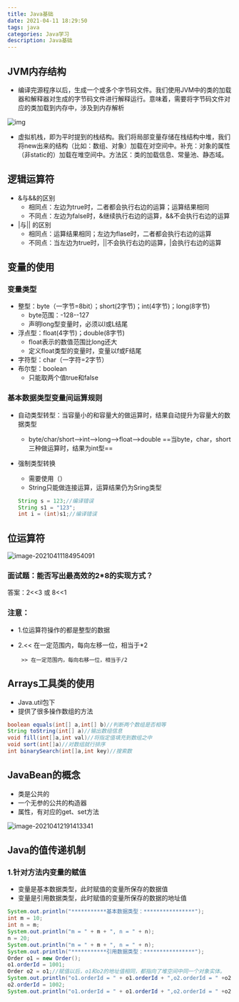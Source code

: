 ```yaml
---
title: Java基础
date: 2021-04-11 18:29:50
tags: java
categories: Java学习
description: Java基础
---
```


## JVM内存结构

- 编译完源程序以后，生成一个或多个字节码文件。我们使用JVM中的类的加载器和解释器对生成的字节码文件进行解释运行。意味着，需要将字节码文件对应的类加载到内存中，涉及到内存解析

![img](https://congloveqiu.oss-cn-chengdu.aliyuncs.com/img/img9.jpg)

- 虚拟机栈，即为平时提到的栈结构。我们将局部变量存储在栈结构中堆，我们将new出来的结构（比如：数组、对象）加载在对空间中。补充：对象的属性（非static的）加载在堆空间中。方法区：类的加载信息、常量池、静态域。

##  逻辑运算符

- &与&&的区别
  - 相同点：左边为true时，二者都会执行右边的运算；运算结果相同
  - 不同点：左边为false时，&继续执行右边的运算，&&不会执行右边的运算
- |与|| 的区别
  - 相同点：运算结果相同；左边为flase时，二者都会执行右边的运算
  - 不同点：当左边为true时，||不会执行右边的运算，|会执行右边的运算

## 变量的使用

### 变量类型

- 整型：byte（一字节=8bit）；short(2字节)；int(4字节)；long(8字节)
  - byte范围：-128--127
  - 声明long型变量时，必须以l或L结尾
- 浮点型：float(4字节)；double(8字节)
  - float表示的数值范围比long还大
  - 定义float类型的变量时，变量以f或F结尾
- 字符型：char（一字符=2字节）
- 布尔型：boolean
  - 只能取两个值true和false

### 基本数据类型变量间运算规则

- 自动类型转型：当容量小的和容量大的做运算时，结果自动提升为容量大的数据类型

  - byte/char/short-->int-->long-->float-->double   ==当byte，char，short三种做运算时，结果为int型==

- 强制类型转换

  - 需要使用（）
  - String只能做连接运算，运算结果仍为Sring类型

  ```java
  String s = 123;//编译错误
  String s1 = "123";
  int i = (int)s1;//编译错误
  ```

## 位运算符

![image-20210411184954091](https://congloveqiu.oss-cn-chengdu.aliyuncs.com/img/image-20210411184954091.png)

### 面试题：能否写出最高效的2*8的实现方式？

答案：2<<3 或 8<<1

### 注意：

- 1.位运算符操作的都是整型的数据
- 2.<< 在一定范围内，每向左移一位，相当于*2
  	  
  	  
  	  
  	  
  	  
  	   >> 在一定范围内，每向右移一位，相当于/2

## Arrays工具类的使用

- Java.util包下
- 提供了很多操作数组的方法

```java
boolean equals(int[] a,int[] b)//判断两个数组是否相等
String toString(int[] a)//输出数组信息
void fill(int[]a,int val)//将指定值填充到数组之中
void sort(int[]a)//对数组就行排序
int binarySearch(int[]a,int key)//搜索数
```

## JavaBean的概念

- 类是公共的
- 一个无参的公共的构造器
- 属性，有对应的get、set方法

![image-20210412191413341](https://congloveqiu.oss-cn-chengdu.aliyuncs.com/img/image-20210412191413341.png)

## Java的值传递机制

### 1.针对方法内变量的赋值

- 变量是基本数据类型，此时赋值的变量所保存的数据值
- 变量是引用数据类型，此时赋值的变量所保存的数据的地址值

```Java
System.out.println("***********基本数据类型：****************");
int m = 10;
int n = m;
System.out.println("m = " + m + ", n = " + n);
n = 20;
System.out.println("m = " + m + ", n = " + n);
System.out.println("***********引用数据类型：****************");
Order o1 = new Order();
o1.orderId = 1001;
Order o2 = o1;//赋值以后，o1和o2的地址值相同，都指向了堆空间中同一个对象实体。
System.out.println("o1.orderId = " + o1.orderId + ",o2.orderId = " +o2.orderId);
o2.orderId = 1002;
System.out.println("o1.orderId = " + o1.orderId + ",o2.orderId = " +o2.orderId);
```
